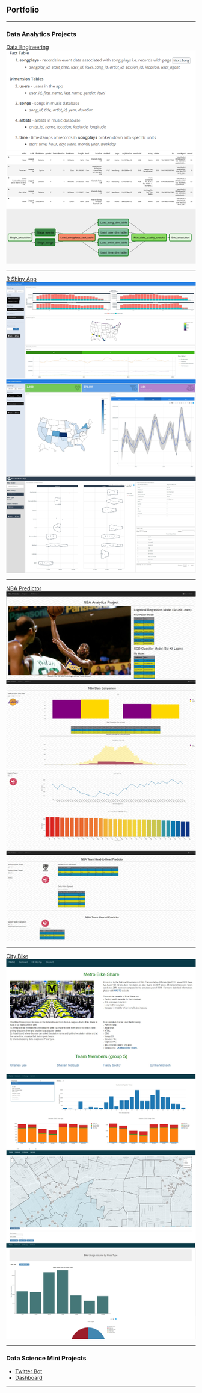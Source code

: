 ## Portfolio

---

### Data Analytics Projects

[Data Engineering](/data_engineering_etl)
<img src="images/schema.png?raw=true"/>
<img src="images/log-data.png?raw=true"/>
<img src="images/airflow_dag.png?raw=true"/>

---

[R Shiny App](/r_shiny_web_app)
<img src="images/r_shiny_border_app.jpg?raw=true"/>
<img src="images/r_shiny_flex_dashboard.jpg?raw=true"/>
<img src="images/r_shiny_predict_app.jpg?raw=true"/>

---

[NBA Predictor](/nba_project)
<img src="images/nba_pred_1.jpg?raw=true"/>
<img src="images/nba_pred_2.jpg?raw=true"/>
<img src="images/nba_pred_3.jpg?raw=true"/>
<img src="images/nba_pred_4.jpg?raw=true"/>

---

[City Bike](/city_bike) 
<img src="images/city_bike_1.jpg?raw=true"/>
<img src="images/city_bike_2.jpg?raw=true"/>
<img src="images/city_bike_3.jpg?raw=true"/>
<img src="images/city_bike_4.jpg?raw=true"/>

---

### Data Science Mini Projects

- [Twitter Bot](/twitter_bot)
- [Dashboard](/bellybutton_dashboard)

---
